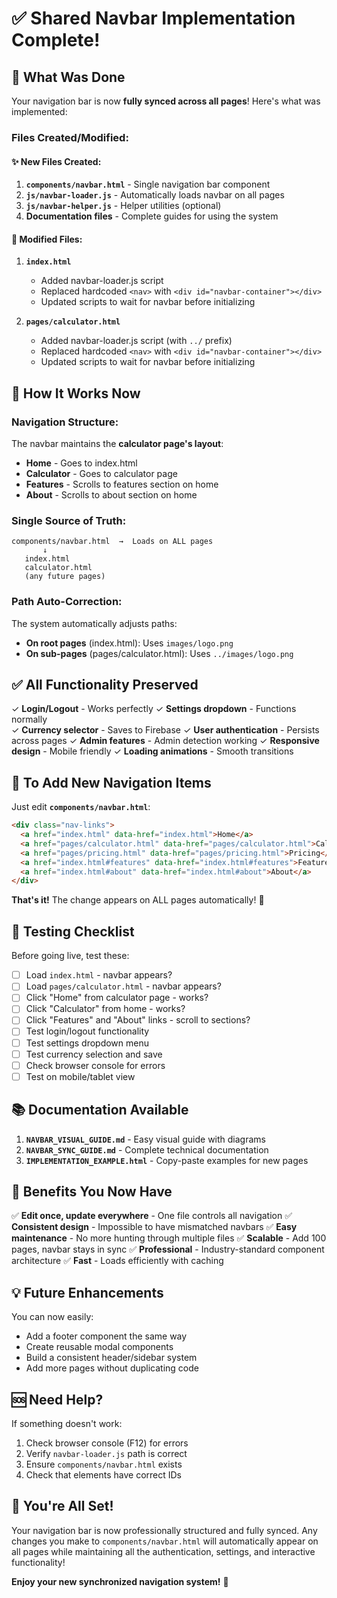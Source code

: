 # ✅ Shared Navbar Implementation Complete!

## 🎉 What Was Done

Your navigation bar is now **fully synced across all pages**! Here's what was implemented:

### Files Created/Modified:

#### ✨ New Files Created:
1. **`components/navbar.html`** - Single navigation bar component
2. **`js/navbar-loader.js`** - Automatically loads navbar on all pages
3. **`js/navbar-helper.js`** - Helper utilities (optional)
4. **Documentation files** - Complete guides for using the system

#### 🔧 Modified Files:
1. **`index.html`**
   - Added navbar-loader.js script
   - Replaced hardcoded `<nav>` with `<div id="navbar-container"></div>`
   - Updated scripts to wait for navbar before initializing

2. **`pages/calculator.html`**
   - Added navbar-loader.js script (with `../` prefix)
   - Replaced hardcoded `<nav>` with `<div id="navbar-container"></div>`
   - Updated scripts to wait for navbar before initializing

## 🚀 How It Works Now

### Navigation Structure:
The navbar maintains the **calculator page's layout**:
- **Home** - Goes to index.html
- **Calculator** - Goes to calculator page
- **Features** - Scrolls to features section on home
- **About** - Scrolls to about section on home

### Single Source of Truth:
```
components/navbar.html  →  Loads on ALL pages
       ↓
   index.html
   calculator.html
   (any future pages)
```

### Path Auto-Correction:
The system automatically adjusts paths:
- **On root pages** (index.html): Uses `images/logo.png`
- **On sub-pages** (pages/calculator.html): Uses `../images/logo.png`

## ✅ All Functionality Preserved

✓ **Login/Logout** - Works perfectly
✓ **Settings dropdown** - Functions normally  
✓ **Currency selector** - Saves to Firebase
✓ **User authentication** - Persists across pages
✓ **Admin features** - Admin detection working
✓ **Responsive design** - Mobile friendly
✓ **Loading animations** - Smooth transitions

## 📝 To Add New Navigation Items

Just edit **`components/navbar.html`**:

```html
<div class="nav-links">
  <a href="index.html" data-href="index.html">Home</a>
  <a href="pages/calculator.html" data-href="pages/calculator.html">Calculator</a>
  <a href="pages/pricing.html" data-href="pages/pricing.html">Pricing</a> <!-- NEW! -->
  <a href="index.html#features" data-href="index.html#features">Features</a>
  <a href="index.html#about" data-href="index.html#about">About</a>
</div>
```

**That's it!** The change appears on ALL pages automatically! 🎉

## 🧪 Testing Checklist

Before going live, test these:

- [ ] Load `index.html` - navbar appears?
- [ ] Load `pages/calculator.html` - navbar appears?
- [ ] Click "Home" from calculator page - works?
- [ ] Click "Calculator" from home - works?
- [ ] Click "Features" and "About" links - scroll to sections?
- [ ] Test login/logout functionality
- [ ] Test settings dropdown menu
- [ ] Test currency selection and save
- [ ] Check browser console for errors
- [ ] Test on mobile/tablet view

## 📚 Documentation Available

1. **`NAVBAR_VISUAL_GUIDE.md`** - Easy visual guide with diagrams
2. **`NAVBAR_SYNC_GUIDE.md`** - Complete technical documentation
3. **`IMPLEMENTATION_EXAMPLE.html`** - Copy-paste examples for new pages

## 🎯 Benefits You Now Have

✅ **Edit once, update everywhere** - One file controls all navigation
✅ **Consistent design** - Impossible to have mismatched navbars
✅ **Easy maintenance** - No more hunting through multiple files
✅ **Scalable** - Add 100 pages, navbar stays in sync
✅ **Professional** - Industry-standard component architecture
✅ **Fast** - Loads efficiently with caching

## 💡 Future Enhancements

You can now easily:
- Add a footer component the same way
- Create reusable modal components
- Build a consistent header/sidebar system
- Add more pages without duplicating code

## 🆘 Need Help?

If something doesn't work:
1. Check browser console (F12) for errors
2. Verify `navbar-loader.js` path is correct
3. Ensure `components/navbar.html` exists
4. Check that elements have correct IDs

## 🎊 You're All Set!

Your navigation bar is now professionally structured and fully synced. Any changes you make to `components/navbar.html` will automatically appear on all pages while maintaining all the authentication, settings, and interactive functionality!

**Enjoy your new synchronized navigation system!** 🚀
